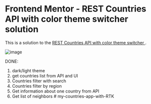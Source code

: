 # Frontend Mentor - REST Countries API with color theme switcher solution

This is a solution to the [REST Countries API with color theme switcher ](https://www.frontendmentor.io/challenges/rest-countries-api-with-color-theme-switcher-5cacc469fec04111f7b848ca).

![image](https://user-images.githubusercontent.com/20660693/213400767-9c08d68f-e3d5-45d7-8595-93c942c0a39e.png)

DONE:
1) dark/light theme
2) get countries list from API and UI
3) Countries filter with search
4) Countries filter by region
5) Get information about one country from API
6) Get list of neighbors
#   m y - c o u n t r i e s - a p p - w i t h - R T K  
 